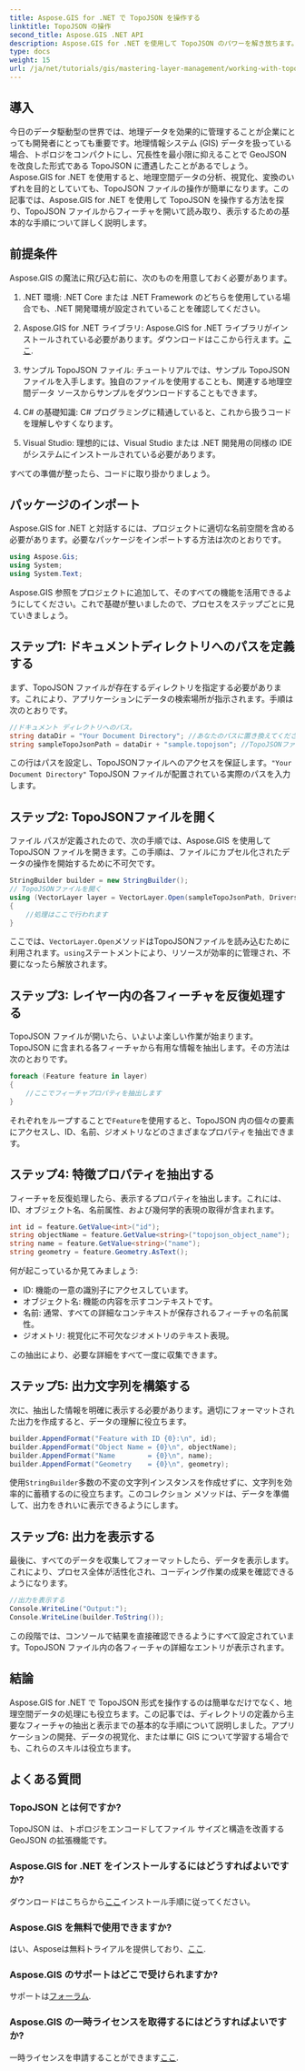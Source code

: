 ```yaml
---
title: Aspose.GIS for .NET で TopoJSON を操作する
linktitle: TopoJSON の操作
second_title: Aspose.GIS .NET API
description: Aspose.GIS for .NET を使用して TopoJSON のパワーを解き放ちます。簡単な手順で地理空間フィーチャを読み取り、抽出し、表示する方法を学びます。
type: docs
weight: 15
url: /ja/net/tutorials/gis/mastering-layer-management/working-with-topojson/
---
```

## 導入

今日のデータ駆動型の世界では、地理データを効果的に管理することが企業にとっても開発者にとっても重要です。地理情報システム (GIS) データを扱っている場合、トポロジをコンパクトにし、冗長性を最小限に抑えることで GeoJSON を改良した形式である TopoJSON に遭遇したことがあるでしょう。Aspose.GIS for .NET を使用すると、地理空間データの分析、視覚化、変換のいずれを目的としていても、TopoJSON ファイルの操作が簡単になります。この記事では、Aspose.GIS for .NET を使用して TopoJSON を操作する方法を探り、TopoJSON ファイルからフィーチャを開いて読み取り、表示するための基本的な手順について詳しく説明します。

## 前提条件

Aspose.GIS の魔法に飛び込む前に、次のものを用意しておく必要があります。

1. .NET 環境: .NET Core または .NET Framework のどちらを使用している場合でも、.NET 開発環境が設定されていることを確認してください。
   
2.  Aspose.GIS for .NET ライブラリ: Aspose.GIS for .NET ライブラリがインストールされている必要があります。ダウンロードはここから行えます。[ここ](https://releases.aspose.com/gis/net/).

3. サンプル TopoJSON ファイル: チュートリアルでは、サンプル TopoJSON ファイルを入手します。独自のファイルを使用することも、関連する地理空間データ ソースからサンプルをダウンロードすることもできます。

4. C# の基礎知識: C# プログラミングに精通していると、これから扱うコードを理解しやすくなります。

5. Visual Studio: 理想的には、Visual Studio または .NET 開発用の同様の IDE がシステムにインストールされている必要があります。

すべての準備が整ったら、コードに取り掛かりましょう。

## パッケージのインポート

Aspose.GIS for .NET と対話するには、プロジェクトに適切な名前空間を含める必要があります。必要なパッケージをインポートする方法は次のとおりです。

```csharp
using Aspose.Gis;
using System;
using System.Text;
```

Aspose.GIS 参照をプロジェクトに追加して、そのすべての機能を活用できるようにしてください。これで基礎が整いましたので、プロセスをステップごとに見ていきましょう。

## ステップ1: ドキュメントディレクトリへのパスを定義する

まず、TopoJSON ファイルが存在するディレクトリを指定する必要があります。これにより、アプリケーションにデータの検索場所が指示されます。手順は次のとおりです。

```csharp
//ドキュメント ディレクトリへのパス。
string dataDir = "Your Document Directory"; //あなたのパスに置き換えてください
string sampleTopoJsonPath = dataDir + "sample.topojson"; //TopoJSONファイル名を追加
```

この行はパスを設定し、TopoJSONファイルへのアクセスを保証します。`"Your Document Directory"` TopoJSON ファイルが配置されている実際のパスを入力します。

## ステップ2: TopoJSONファイルを開く

ファイル パスが定義されたので、次の手順では、Aspose.GIS を使用して TopoJSON ファイルを開きます。この手順は、ファイルにカプセル化されたデータの操作を開始するために不可欠です。

```csharp
StringBuilder builder = new StringBuilder();
// TopoJSONファイルを開く
using (VectorLayer layer = VectorLayer.Open(sampleTopoJsonPath, Drivers.TopoJson))
{
    //処理はここで行われます
}
```

ここでは、`VectorLayer.Open`メソッドはTopoJSONファイルを読み込むために利用されます。`using`ステートメントにより、リソースが効率的に管理され、不要になったら解放されます。

## ステップ3: レイヤー内の各フィーチャを反復処理する

TopoJSON ファイルが開いたら、いよいよ楽しい作業が始まります。TopoJSON に含まれる各フィーチャから有用な情報を抽出します。その方法は次のとおりです。

```csharp
foreach (Feature feature in layer)
{
    //ここでフィーチャプロパティを抽出します
}
```

それぞれをループすることで`Feature`を使用すると、TopoJSON 内の個々の要素にアクセスし、ID、名前、ジオメトリなどのさまざまなプロパティを抽出できます。

## ステップ4: 特徴プロパティを抽出する

フィーチャを反復処理したら、表示するプロパティを抽出します。これには、ID、オブジェクト名、名前属性、および幾何学的表現の取得が含まれます。

```csharp
int id = feature.GetValue<int>("id");
string objectName = feature.GetValue<string>("topojson_object_name");
string name = feature.GetValue<string>("name");
string geometry = feature.Geometry.AsText();
```

何が起こっているか見てみましょう:
- ID: 機能の一意の識別子にアクセスしています。
- オブジェクト名: 機能の内容を示すコンテキストです。
- 名前: 通常、すべての詳細なコンテキストが保存されるフィーチャの名前属性。
- ジオメトリ: 視覚化に不可欠なジオメトリのテキスト表現。

この抽出により、必要な詳細をすべて一度に収集できます。

## ステップ5: 出力文字列を構築する

次に、抽出した情報を明確に表示する必要があります。適切にフォーマットされた出力を作成すると、データの理解に役立ちます。

```csharp
builder.AppendFormat("Feature with ID {0}:\n", id);
builder.AppendFormat("Object Name = {0}\n", objectName);
builder.AppendFormat("Name        = {0}\n", name);
builder.AppendFormat("Geometry    = {0}\n", geometry);
```

使用`StringBuilder`多数の不変の文字列インスタンスを作成せずに、文字列を効率的に蓄積するのに役立ちます。このコレクション メソッドは、データを準備して、出力をきれいに表示できるようにします。

## ステップ6: 出力を表示する

最後に、すべてのデータを収集してフォーマットしたら、データを表示します。これにより、プロセス全体が活性化され、コーディング作業の成果を確認できるようになります。

```csharp
//出力を表示する
Console.WriteLine("Output:");
Console.WriteLine(builder.ToString());
```

この段階では、コンソールで結果を直接確認できるようにすべて設定されています。TopoJSON ファイル内の各フィーチャの詳細なエントリが表示されます。

## 結論

Aspose.GIS for .NET で TopoJSON 形式を操作するのは簡単なだけでなく、地理空間データの処理にも役立ちます。この記事では、ディレクトリの定義から主要なフィーチャの抽出と表示までの基本的な手順について説明しました。アプリケーションの開発、データの視覚化、または単に GIS について学習する場合でも、これらのスキルは役立ちます。

## よくある質問

### TopoJSON とは何ですか?
TopoJSON は、トポロジをエンコードしてファイル サイズと構造を改善する GeoJSON の拡張機能です。

### Aspose.GIS for .NET をインストールするにはどうすればよいですか?
ダウンロードはこちらから[ここ](https://releases.aspose.com/gis/net/)インストール手順に従ってください。

### Aspose.GIS を無料で使用できますか?
はい、Asposeは無料トライアルを提供しており、[ここ](https://releases.aspose.com/).

### Aspose.GIS のサポートはどこで受けられますか?
サポートは[フォーラム](https://forum.aspose.com/c/gis/33/).

### Aspose.GIS の一時ライセンスを取得するにはどうすればよいですか?
一時ライセンスを申請することができます[ここ](https://purchase.conholdate.com/temporary-license/).
